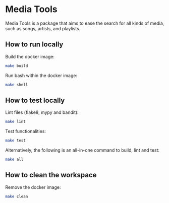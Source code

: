 # Media Tools

Media Tools is a package that aims to ease the search for all kinds of media, such as songs, artists, and playlists.

## How to run locally

Build the docker image:

```sh
make build
```

Run bash within the docker image:

```sh
make shell
```

## How to test locally

Lint files (flake8, mypy and bandit):

```sh
make lint
```

Test functionalities:

```sh
make test
```

Alternatively, the following is an all-in-one command to build, lint and test:

```sh
make all
```

## How to clean the workspace

Remove the docker image:

```sh
make clean
```
